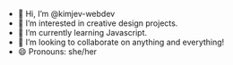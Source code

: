 - 👋 Hi, I’m @kimjev-webdev
- 👀 I’m interested in creative design projects.
- 🌱 I’m currently learning Javascript.
- 💞️ I’m looking to collaborate on anything and everything!
- 😄 Pronouns: she/her


<!---
kimjev-webdev/kimjev-webdev is a ✨ special ✨ repository because its `README.md` (this file) appears on your GitHub profile.
You can click the Preview link to take a look at your changes.
--->
